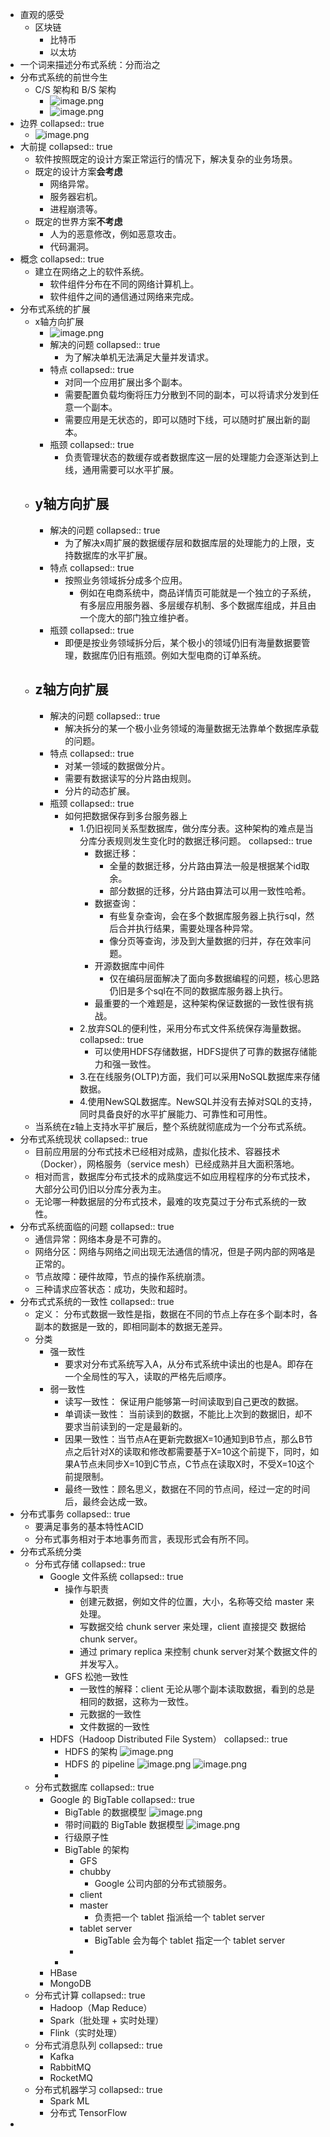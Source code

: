- 直观的感受
	- 区块链
		- 比特币
		- 以太坊
- 一个词来描述分布式系统：分而治之
- 分布式系统的前世今生
	- C/S 架构和 B/S 架构
		- ![image.png](../assets/image_1651412607334_0.png)
		- ![image.png](../assets/image_1651412659197_0.png)
- 边界
  collapsed:: true
	- ![image.png](../assets/image_1651064434889_0.png)
- 大前提
  collapsed:: true
	- 软件按照既定的设计方案正常运行的情况下，解决复杂的业务场景。
	- 既定的设计方案**会考虑**
		- 网络异常。
		- 服务器宕机。
		- 进程崩溃等。
	- 既定的世界方案**不考虑**
		- 人为的恶意修改，例如恶意攻击。
		- 代码漏洞。
- 概念
  collapsed:: true
	- 建立在网络之上的软件系统。
		- 软件组件分布在不同的网络计算机上。
		- 软件组件之间的通信通过网络来完成。
- 分布式系统的扩展
	- x轴方向扩展
		- ![image.png](../assets/image_1651413485652_0.png)
		- 解决的问题
		  collapsed:: true
			- 为了解决单机无法满足大量并发请求。
		- 特点
		  collapsed:: true
			- 对同一个应用扩展出多个副本。
			- 需要配置负载均衡将压力分散到不同的副本，可以将请求分发到任意一个副本。
			- 需要应用是无状态的，即可以随时下线，可以随时扩展出新的副本。
		- 瓶颈
		  collapsed:: true
			- 负责管理状态的数缓存或者数据库这一层的处理能力会逐渐达到上线，通用需要可以水平扩展。
	- y轴方向扩展
		-
		- 解决的问题
		  collapsed:: true
			- 为了解决x周扩展的数据缓存层和数据库层的处理能力的上限，支持数据库的水平扩展。
		- 特点
		  collapsed:: true
			- 按照业务领域拆分成多个应用。
				- 例如在电商系统中，商品详情页可能就是一个独立的子系统，有多层应用服务器、多层缓存机制、多个数据库组成，并且由一个庞大的部门独立维护者。
		- 瓶颈
		  collapsed:: true
			- 即便是按业务领域拆分后，某个极小的领域仍旧有海量数据要管理，数据库仍旧有瓶颈。例如大型电商的订单系统。
	- z轴方向扩展
		-
		- 解决的问题
		  collapsed:: true
			- 解决拆分的某一个极小业务领域的海量数据无法靠单个数据库承载的问题。
		- 特点
		  collapsed:: true
			- 对某一领域的数据做分片。
			- 需要有数据读写的分片路由规则。
			- 分片的动态扩展。
		- 瓶颈
		  collapsed:: true
			- 如何把数据保存到多台服务器上
				- 1.仍旧视同关系型数据库，做分库分表。这种架构的难点是当分库分表规则发生变化时的数据迁移问题。
				  collapsed:: true
					- 数据迁移：
						- 全量的数据迁移，分片路由算法一般是根据某个id取余。
						- 部分数据的迁移，分片路由算法可以用一致性哈希。
					- 数据查询：
						- 有些复杂查询，会在多个数据库服务器上执行sql，然后合并执行结果，需要处理各种异常。
						- 像分页等查询，涉及到大量数据的归并，存在效率问题。
					- 开源数据库中间件
						- 仅在编码层面解决了面向多数据编程的问题，核心思路仍旧是多个sql在不同的数据库服务器上执行。
					- 最重要的一个难题是，这种架构保证数据的一致性很有挑战。
				- 2.放弃SQL的便利性，采用分布式文件系统保存海量数据。
				  collapsed:: true
					- 可以使用HDFS存储数据，HDFS提供了可靠的数据存储能力和强一致性。
				- 3.在在线服务(OLTP)方面，我们可以采用NoSQL数据库来存储数据。
				- 4.使用NewSQL数据库。NewSQL并没有去掉对SQL的支持，同时具备良好的水平扩展能力、可靠性和可用性。
	- 当系统在z轴上支持水平扩展后，整个系统就彻底成为一个分布式系统。
- 分布式系统现状
  collapsed:: true
	- 目前应用层的分布式技术已经相对成熟，虚拟化技术、容器技术（Docker），网格服务（service mesh）已经成熟并且大面积落地。
	- 相对而言，数据库分布式技术的成熟度远不如应用程程序的分布式技术，大部分公司仍旧以分库分表为主。
	- 无论哪一种数据层的分布式技术，最难的攻克莫过于分布式系统的一致性。
- 分布式系统面临的问题
  collapsed:: true
	- 通信异常：网络本身是不可靠的。
	- 网络分区：网络与网络之间出现无法通信的情况，但是子网内部的网咯是正常的。
	- 节点故障：硬件故障，节点的操作系统崩溃。
	- 三种请求应答状态：成功，失败和超时。
- 分布式式系统的一致性
  collapsed:: true
	- 定义： 分布式数据一致性是指，数据在不同的节点上存在多个副本时，各副本的数据是一致的，即相同副本的数据无差异。
	- 分类
		- 强一致性
			- 要求对分布式系统写入A，从分布式系统中读出的也是A。即存在一个全局性的写入，读取的严格先后顺序。
		- 弱一致性
			- 读写一致性： 保证用户能够第一时间读取到自己更改的数据。
			- 单调读一致性： 当前读到的数据，不能比上次到的数据旧，却不要求当前读到的一定是最新的。
			- 因果一致性：当节点A在更新完数据X=10通知到B节点，那么B节点之后针对X的读取和修改都需要基于X=10这个前提下，同时，如果A节点未同步X=10到C节点，C节点在读取X时，不受X=10这个前提限制。
			- 最终一致性：顾名思义，数据在不同的节点间，经过一定的时间后，最终会达成一致。
- 分布式事务
  collapsed:: true
	- 要满足事务的基本特性ACID
	- 分布式事务相对于本地事务而言，表现形式会有所不同。
- 分布式系统分类
	- 分布式存储
	  collapsed:: true
		- Google 文件系统
		  collapsed:: true
			- 操作与职责
				- 创建元数据，例如文件的位置，大小，名称等交给 master 来处理。
				- 写数据交给 chunk server 来处理，client 直接提交 数据给 chunk server。
				- 通过 primary replica 来控制 chunk server对某个数据文件的并发写入。
			- GFS 松弛一致性
				- 一致性的解释：client 无论从哪个副本读取数据，看到的总是相同的数据，这称为一致性。
				- 元数据的一致性
				- 文件数据的一致性
		- HDFS（Hadoop Distributed File System）
		  collapsed:: true
			- HDFS 的架构
			  ![image.png](../assets/image_1651322056743_0.png)
			- HDFS 的 pipeline
			  ![image.png](../assets/image_1651323837616_0.png)
			  ![image.png](../assets/image_1651323852449_0.png)
			-
	- 分布式数据库
	  collapsed:: true
		- Google 的 BigTable
		  collapsed:: true
			- BigTable 的数据模型
			  ![image.png](../assets/image_1651326070936_0.png)
			- 带时间戳的 BigTable 数据模型
			  ![image.png](../assets/image_1651326132053_0.png)
			- 行级原子性
			- BigTable 的架构
				- GFS
				- chubby
					- Google 公司内部的分布式锁服务。
				- client
				- master
					- 负责把一个 tablet 指派给一个 tablet server
				- tablet server
					- BigTable 会为每个 tablet 指定一个 tablet server
				-
			-
		- HBase
		- MongoDB
	- 分布式计算
	  collapsed:: true
		- Hadoop（Map Reduce）
		- Spark（批处理 + 实时处理）
		- Flink（实时处理）
	- 分布式消息队列
	  collapsed:: true
		- Kafka
		- RabbitMQ
		- RocketMQ
	- 分布式机器学习
	  collapsed:: true
		- Spark ML
		- 分布式 TensorFlow
-